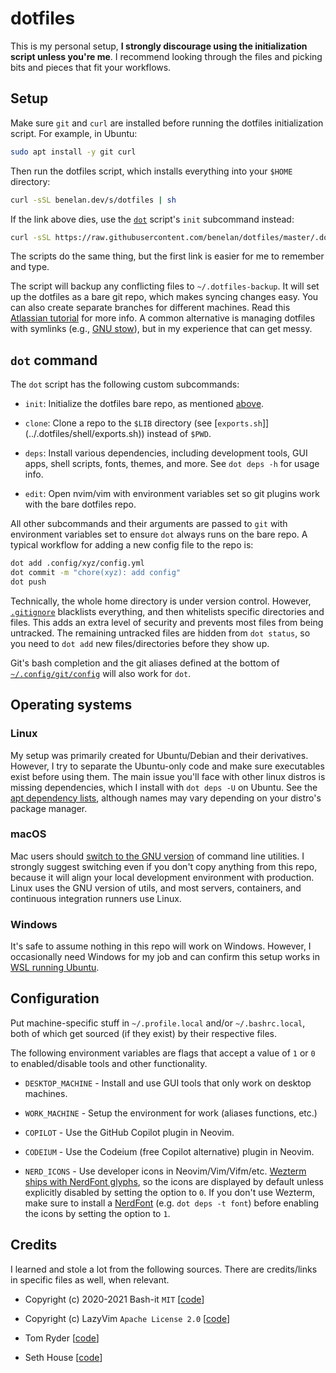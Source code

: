 # dotfiles

This is my personal setup, **I strongly discourage using the initialization script unless you're me**. I recommend
looking through the files and picking bits and pieces that fit your workflows.

## Setup

Make sure `git` and `curl` are installed before running the dotfiles initialization script. For example, in Ubuntu:

```sh
sudo apt install -y git curl
```

Then run the dotfiles script, which installs everything into your `$HOME` directory:

```sh
curl -sSL benelan.dev/s/dotfiles | sh
```

If the link above dies, use the [`dot`](../.dotfiles/bin/dot) script's `init` subcommand instead:

```sh
curl -sSL https://raw.githubusercontent.com/benelan/dotfiles/master/.dotfiles/bin/dot | bash -s init
```

The scripts do the same thing, but the first link is easier for me to remember and type.

The script will backup any conflicting files to `~/.dotfiles-backup`. It will set up the dotfiles as a bare git repo,
which makes syncing changes easy. You can also create separate branches for different machines. Read this
[Atlassian tutorial] for more info. A common alternative is managing dotfiles with symlinks (e.g., [GNU stow]), but in
my experience that can get messy.

## `dot` command

The `dot` script has the following custom subcommands:

- `init`: Initialize the dotfiles bare repo, as mentioned [above](#setup).

- `clone`: Clone a repo to the `$LIB` directory (see [`exports.sh`]](../.dotfiles/shell/exports.sh)) instead of `$PWD`.

- `deps`: Install various dependencies, including development tools, GUI apps, shell scripts, fonts, themes, and more.
  See `dot deps -h` for usage info.

- `edit`: Open nvim/vim with environment variables set so git plugins work with the bare dotfiles repo.

All other subcommands and their arguments are passed to `git` with environment variables set to ensure `dot` always
runs on the bare repo. A typical workflow for adding a new config file to the repo is:

```sh
dot add .config/xyz/config.yml
dot commit -m "chore(xyz): add config"
dot push
```

Technically, the whole home directory is under version control. However, [`.gitignore`](../.gitignore) blacklists
everything, and then whitelists specific directories and files. This adds an extra level of security and prevents most
files from being untracked. The remaining untracked files are hidden from `dot status`, so you need to `dot add` new
files/directories before they show up.

Git's bash completion and the git aliases defined at the bottom of [`~/.config/git/config`](../.config/git/config) will
also work for `dot`.

## Operating systems

### Linux

My setup was primarily created for Ubuntu/Debian and their derivatives. However, I try to separate the Ubuntu-only code
and make sure executables exist before using them. The main issue you'll face with other linux distros is missing
dependencies, which I install with `dot deps -U` on Ubuntu. See the [apt dependency lists], although names may vary
depending on your distro's package manager.

### macOS

Mac users should [switch to the GNU version] of command line utilities. I strongly suggest switching even if you don't
copy anything from this repo, because it will align your local development environment with production. Linux uses the
GNU version of utils, and most servers, containers, and continuous integration runners use Linux.

### Windows

It's safe to assume nothing in this repo will work on Windows. However, I occasionally need Windows for my job and can
confirm this setup works in [WSL running Ubuntu].

## Configuration

Put machine-specific stuff in `~/.profile.local` and/or `~/.bashrc.local`, both of which get sourced (if they exist) by
their respective files.

The following environment variables are flags that accept a value of `1` or `0` to enabled/disable tools and other
functionality.

- `DESKTOP_MACHINE` - Install and use GUI tools that only work on desktop machines.

- `WORK_MACHINE` - Setup the environment for work (aliases functions, etc.)

- `COPILOT` - Use the GitHub Copilot plugin in Neovim.

- `CODEIUM` - Use the Codeium (free Copilot alternative) plugin in Neovim.

- `NERD_ICONS` - Use developer icons in Neovim/Vim/Vifm/etc. [Wezterm ships with NerdFont glyphs], so the icons are
  displayed by default unless explicitly disabled by setting the option to `0`. If you don't use Wezterm, make sure to
  install a [NerdFont] (e.g. `dot deps -t font`) before enabling the icons by setting the option to `1`.

## Credits

I learned and stole a lot from the following sources. There are credits/links in specific files as well, when relevant.

- Copyright (c) 2020-2021 Bash-it `MIT` [[code](https://github.com/Bash-it/bash-it)]

- Copyright (c) LazyVim `Apache License 2.0` [[code](https://github.com/LazyVim/LazyVim)]

- Tom Ryder [[code](https://dev.sanctum.geek.nz/cgit/dotfiles.git/tree/)]

- Seth House [[code](https://github.com/whiteinge/dotfiles)]

[Atlassian tutorial]: https://www.atlassian.com/git/tutorials/dotfiles
[GNU stow]: https://www.gnu.org/software/stow/
[NerdFont]: https://www.nerdfonts.com/
[WSL running Ubuntu]: https://ubuntu.com/desktop/wsl
[Wezterm ships with NerdFont glyphs]: https://wezfurlong.org/wezterm/config/lua/wezterm/nerdfonts.html
[apt dependency lists]: https://github.com/benelan/dotfiles/blob/4c9a56310effe37ad5f483d9d87fcff85d82ce1c/.dotfiles/bin/dot#L753-L1012
[switch to the GNU version]: https://ryanparman.com/posts/2019/using-gnu-command-line-tools-in-macos-instead-of-freebsd-tools/
